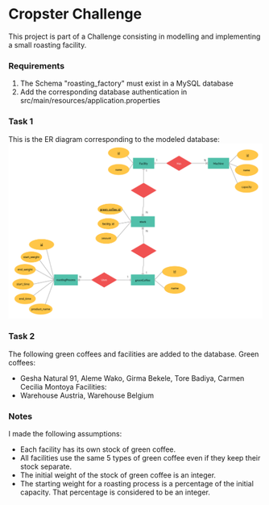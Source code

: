 # Cropster Challenge

This project is part of a Challenge consisting in modelling and implementing a small roasting facility.

### Requirements
1) The Schema "roasting_factory" must exist in a MySQL database
2) Add the corresponding database authentication in src/main/resources/application.properties

### Task 1
This is the ER diagram corresponding to the modeled database:
![ER Diagram](/doc/ER-diagram.png)

### Task 2
The following green coffees and facilities are added to the database.
Green coffees:
  * Gesha Natural 91, Aleme Wako, Girma Bekele, Tore Badiya, Carmen Cecilia Montoya
Facilities:
  * Warehouse Austria, Warehouse Belgium

### Notes
I made the following assumptions:
  * Each facility has its own stock of green coffee.
  * All facilities use the same 5 types of green coffee even if they keep their stock separate.
  * The initial weight of the stock of green coffee is an integer.
  * The starting weight for a roasting process is a percentage of the initial capacity. That percentage is considered to be an integer.
